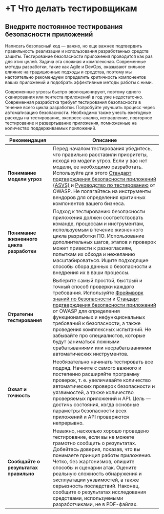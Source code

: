 # +T Что делать тестировщикам

## Внедрите постоянное тестирования безопасности приложений

Написать безопасный код — важно, но еще важнее подтвердить правильность реализации и использования разработанных средств защиты. Тестирование безопасности приложения проводится как раз для этих целей. Задача эта сложная и комплексная. Современные методы разработки, такие как Agile и DevOps, оказывают сильное влияние на традиционные подходы и средства, поэтому мы настоятельно рекомендуем определить критичность компонентов ваших приложений и подобрать эффективные методы работы с ними.

Современные угрозы быстро эволюционируют, поэтому одного сканирования или пентеста приложений в год уже недостаточно. Современная разработка требует тестирования безопасности в течение всего цикла разработки. Попробуйте улучшить процесс через автоматизацию безопасности. Необходимо также учесть ежегодные расходы на тестирование, экспресс-анализ, исправление, повторное тестирование и развертывание приложения, помноженные на количество поддерживаемых приложений.
 
| Рекомендация | Описание |
| --- | --- |
| **Понимание модели угроз** | Перед началом тестирования убедитесь, что правильно расставили приоритеты, исходя из модели угроз. Если у вас нет модели, ее необходимо разработать. Используйте для этого [Стандарт подтверждения безопасности приложений (ASVS)](https://www.owasp.org/index.php/ASVS) и [Руководство по тестированию](https://www.owasp.org/index.php/OWASP_Testing_Project) от OWASP. Не полагайтесь на инструменты вендоров для определения критичных компонентов вашего бизнеса. |
| **Понимание жизненного цикла разработки** | Подход к тестированию безопасности приложения должен соответствовать команде, процессам и инструментам, используемым в течение жизненного цикла разработки ПО. Использование дополнительных шагов, этапов и проверок может привести к разногласиям, попыткам их обхода и нежеланию масштабироваться. Ищите подходящие способы сбора данных о безопасности и внедрения их в ваши процессы. |
| **Стратегии тестирования** | Выберите самый простой, быстрый и точный способ проверки каждого требования. Используйте [Фреймворк знаний по безопасности](https://www.owasp.org/index.php/OWASP_Security_Knowledge_Framework) и [Стандарт подтверждения безопасности приложений](https://www.owasp.org/index.php/ASVS) от OWASP для определения функциональных и нефункциональных требований к безопасности, а также проведения комплексных испытаний. Не забывайте про специалистов, которые будут заниматься ложными срабатываниями или несрабатываниями автоматических инструментов.|
| **Охват и точность** | Необязательно начинать тестировать все подряд. Начните с самого важного и постепенно расширяйте программу проверок, т. е. увеличивайте количество автоматических проверок безопасности и уязвимостей, а также количество проверяемых приложений и API. Цель — достичь состояния, когда основные параметры безопасности всех приложений и API проверяются непрерывно. |
| **Сообщайте о результатах правильно**| Неважно, насколько хорошо проведено тестирование, если вы не можете грамотно сообщить о результатах. Добейтесь доверия, показав, что вы понимаете принцип работы приложения. Четко, без жаргонизмов, опишите способы и сценарии атак. Оцените реальную сложность обнаружения и эксплуатации уязвимостей, а также серьезность последствий. Наконец, сообщите о результатах исследования средствами, используемыми разработчиками, не в PDF-файлах. |